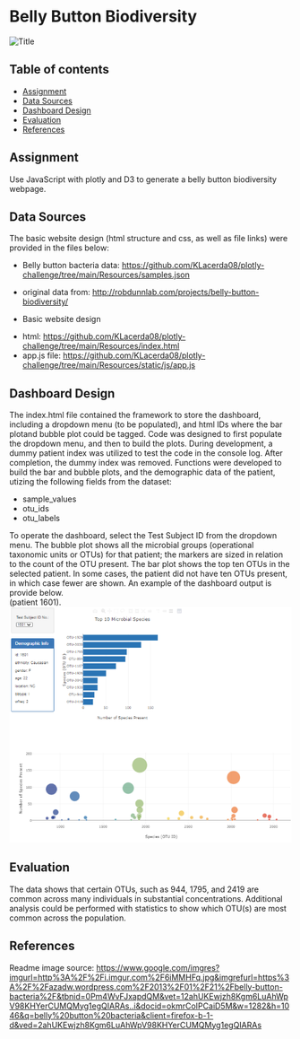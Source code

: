 # Belly Button Biodiversity

![Title](image/bellybutton_cartoon.jpg)

## Table of contents
* [Assignment](#assignment)
* [Data Sources](#data_sources)
* [Dashboard Design](#design)
* [Evaluation](#eval)
* [References](#ref)

## Assignment
Use JavaScript with plotly and D3 to generate a belly button biodiversity webpage.  

## Data Sources
The basic website design (html structure and css, as well as file links) were provided in the files below: 
- Belly button bacteria data: https://github.com/KLacerda08/plotly-challenge/tree/main/Resources/samples.json
* original data from: http://robdunnlab.com/projects/belly-button-biodiversity/ 
- Basic website design
* html: https://github.com/KLacerda08/plotly-challenge/tree/main/Resources/index.html
* app.js file: https://github.com/KLacerda08/plotly-challenge/tree/main/Resources/static/js/app.js


## Dashboard Design
The index.html file contained the framework to store the dashboard, including a dropdown menu (to be populated), and html IDs where the bar plotand bubble plot could be tagged. Code was designed to first
populate the dropdown menu, and then to build the plots. During development, a dummy patient index was utilized to test the code in the console log.  After completion, the dummy index was removed. Functions were 
developed to build the bar and bubble plots, and the demographic data of the patient, utizing the following fields from the dataset:
- sample_values
- otu_ids
- otu_labels 

To operate the dashboard, select the Test Subject ID from the dropdown menu.  The bubble plot shows all the microbial groups (operational taxonomic units or OTUs) for that patient; the markers are sized in relation to the count of the OTU present. The bar plot shows the top ten OTUs in the selected patient. In some cases, the patient did not have ten OTUs present, in which case fewer are shown. An example of the dashboard output is provide below.  
(patient 1601).  
![Title](images/plots.png)

## Evaluation
The data shows that certain OTUs, such as 944, 1795, and 2419 are common across many individuals in substantial concentrations.  Additional analysis could be performed with statistics to show which OTU(s) are most common across the population. 

## References
Readme image source: https://www.google.com/imgres?imgurl=http%3A%2F%2Fi.imgur.com%2F6iMMHFq.jpg&imgrefurl=https%3A%2F%2Fazadw.wordpress.com%2F2013%2F01%2F21%2Fbelly-button-bacteria%2F&tbnid=0Pm4WvFJxapdQM&vet=12ahUKEwjzh8Kgm6LuAhWpV98KHYerCUMQMyg1egQIARAs..i&docid=okmrCoIPCaiD5M&w=1282&h=1046&q=belly%20button%20bacteria&client=firefox-b-1-d&ved=2ahUKEwjzh8Kgm6LuAhWpV98KHYerCUMQMyg1egQIARAs